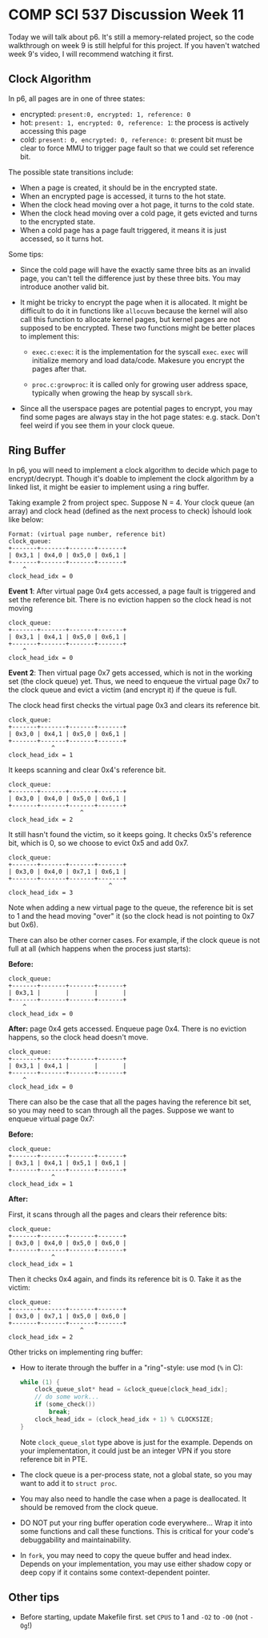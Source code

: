 # COMP SCI 537 Discussion Week 11

Today we will talk about p6. It's still a memory-related project, so the code walkthrough on week 9 is still helpful for this project. If you haven't watched week 9's video, I will recommend watching it first.

## Clock Algorithm

In p6, all pages are in one of three states:

- encrypted: `present:0, encrypted: 1, reference: 0 `
- hot: `present: 1, encrypted: 0, reference: 1`: the process is actively accessing this page
- cold: `present: 0, encrypted: 0, reference: 0`: present bit must be clear to force MMU to trigger page fault so that we could set reference bit.

The possible state transitions include:

- When a page is created, it should be in the encrypted state.
- When an encrypted page is accessed, it turns to the hot state.
- When the clock head moving over a hot page, it turns to the cold state.
- When the clock head moving over a cold page, it gets evicted and turns to the encrypted state.
- When a cold page has a page fault triggered, it means it is just accessed, so it turns hot.

Some tips:

- Since the cold page will have the exactly same three bits as an invalid page, you can't tell the difference just by these three bits. You may introduce another valid bit.

- It might be tricky to encrypt the page when it is allocated. It might be difficult to do it in functions like `allocuvm` because the kernel will also call this function to allocate kernel pages, but kernel pages are not supposed to be encrypted. These two functions might be better places to implement this:

    - `exec.c:exec`: it is the implementation for the syscall `exec`. `exec` will initialize memory and load data/code. Makesure you encrypt the pages after that.

    - `proc.c:growproc`: it is called only for growing user address space, typically when growing the heap by syscall `sbrk`.

- Since all the userspace pages are potential pages to encrypt, you may find some pages are always stay in the hot page states: e.g. stack. Don't feel weird if you see them in your clock queue.

## Ring Buffer

In p6, you will need to implement a clock algorithm to decide which page to encrypt/decrypt. Though it's doable to implement the clock algorithm by a linked list, it might be easier to implement using a ring buffer.

Taking example 2 from project spec. Suppose N = 4. Your clock queue (an array) and clock head (defined as the next process to check) Ïshould look like below:

```
Format: (virtual page number, reference bit)
clock_queue:
+-------+-------+-------+-------+
| 0x3,1 | 0x4,0 | 0x5,0 | 0x6,1 |
+-------+-------+-------+-------+
    ^
clock_head_idx = 0
```

**Event 1**: After virtual page 0x4 gets accessed, a page fault is triggered and set the reference bit. There is no eviction happen so the clock head is not moving

```
clock_queue:
+-------+-------+-------+-------+
| 0x3,1 | 0x4,1 | 0x5,0 | 0x6,1 |
+-------+-------+-------+-------+
    ^
clock_head_idx = 0
```

**Event 2**: Then virtual page 0x7 gets accessed, which is not in the working set (the clock queue) yet. Thus, we need to enqueue the virtual page 0x7 to the clock queue and evict a victim (and encrypt it) if the queue is full.

The clock head first checks the virtual page 0x3 and clears its reference bit.

```
clock_queue:
+-------+-------+-------+-------+
| 0x3,0 | 0x4,1 | 0x5,0 | 0x6,1 |
+-------+-------+-------+-------+
            ^
clock_head_idx = 1
```

It keeps scanning and clear 0x4's reference bit.

```
clock_queue:
+-------+-------+-------+-------+
| 0x3,0 | 0x4,0 | 0x5,0 | 0x6,1 |
+-------+-------+-------+-------+
                    ^
clock_head_idx = 2
```

It still hasn't found the victim, so it keeps going. It checks 0x5's reference bit, which is 0, so we choose to evict 0x5 and add 0x7.

```
clock_queue:
+-------+-------+-------+-------+
| 0x3,0 | 0x4,0 | 0x7,1 | 0x6,1 |
+-------+-------+-------+-------+
                            ^
clock_head_idx = 3
```

Note when adding a new virtual page to the queue, the reference bit is set to 1 and the head moving "over" it (so the clock head is not pointing to 0x7 but 0x6).

There can also be other corner cases. For example, if the clock queue is not full at all (which happens when the process just starts):

**Before:**

```
clock_queue:
+-------+-------+-------+-------+
| 0x3,1 |       |       |       |
+-------+-------+-------+-------+
    ^
clock_head_idx = 0
```

 **After:** page 0x4 gets accessed. Enqueue page 0x4. There is no eviction happens, so the clock head doesn't move.

```
clock_queue:
+-------+-------+-------+-------+
| 0x3,1 | 0x4,1 |       |       |
+-------+-------+-------+-------+
    ^
clock_head_idx = 0
```

There can also be the case that all the pages having the reference bit set, so you may need to scan through all the pages. Suppose we want to enqueue virtual page 0x7:

**Before:**

```
clock_queue:
+-------+-------+-------+-------+
| 0x3,1 | 0x4,1 | 0x5,1 | 0x6,1 |
+-------+-------+-------+-------+
            ^
clock_head_idx = 1
```

**After:**

First, it scans through all the pages and clears their reference bits:

```
clock_queue:
+-------+-------+-------+-------+
| 0x3,0 | 0x4,0 | 0x5,0 | 0x6,0 |
+-------+-------+-------+-------+
            ^
clock_head_idx = 1
```

Then it checks 0x4 again, and finds its reference bit is 0. Take it as the victim:

```
clock_queue:
+-------+-------+-------+-------+
| 0x3,0 | 0x7,1 | 0x5,0 | 0x6,0 |
+-------+-------+-------+-------+
                    ^
clock_head_idx = 2
```

Other tricks on implementing ring buffer:

- How to iterate through the buffer in a "ring"-style: use mod (`%` in C):

    ```C
    while (1) {
        clock_queue_slot* head = &clock_queue[clock_head_idx];
        // do some work...
        if (some_check())
            break;
        clock_head_idx = (clock_head_idx + 1) % CLOCKSIZE;
    }
    ```
    Note `clock_queue_slot` type above is just for the example. Depends on your implementation, it could just be an integer VPN if you store reference bit in PTE.
    
- The clock queue is a per-process state, not a global state, so you may want to add it to `struct proc`.

- You may also need to handle the case when a page is deallocated. It should be removed from the clock queue. 

- DO NOT put your ring buffer operation code everywhere... Wrap it into some functions and call these functions. This is critical for your code's debuggability and maintainability.

- In `fork`, you may need to copy the queue buffer and head index. Depends on your implementation, you may use either shadow copy or deep copy if it contains some context-dependent pointer.

## Other tips

- Before starting, update Makefile first. set `CPUS` to 1 and `-O2` to `-O0` (not `-Og`!)